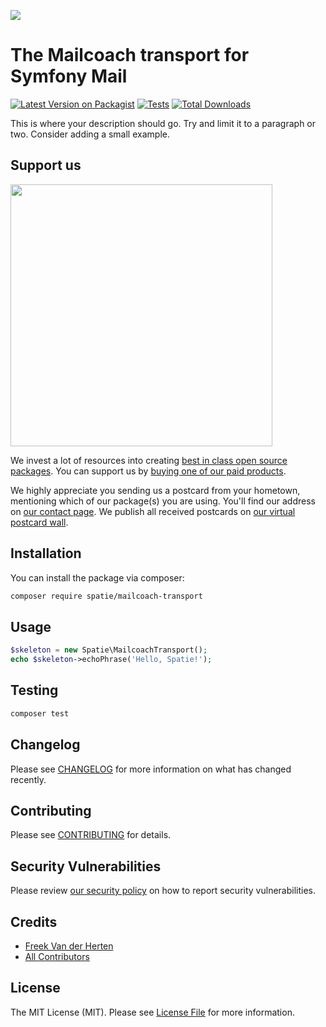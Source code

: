 
[<img src="https://github-ads.s3.eu-central-1.amazonaws.com/support-ukraine.svg?t=1" />](https://supportukrainenow.org)

# The Mailcoach transport for Symfony Mail

[![Latest Version on Packagist](https://img.shields.io/packagist/v/spatie/mailcoach-transport.svg?style=flat-square)](https://packagist.org/packages/spatie/mailcoach-transport)
[![Tests](https://github.com/spatie/mailcoach-transport/actions/workflows/run-tests.yml/badge.svg?branch=main)](https://github.com/spatie/mailcoach-transport/actions/workflows/run-tests.yml)
[![Total Downloads](https://img.shields.io/packagist/dt/spatie/mailcoach-transport.svg?style=flat-square)](https://packagist.org/packages/spatie/mailcoach-transport)

This is where your description should go. Try and limit it to a paragraph or two. Consider adding a small example.

## Support us

[<img src="https://github-ads.s3.eu-central-1.amazonaws.com/mailcoach-transport.jpg?t=1" width="419px" />](https://spatie.be/github-ad-click/mailcoach-transport)

We invest a lot of resources into creating [best in class open source packages](https://spatie.be/open-source). You can support us by [buying one of our paid products](https://spatie.be/open-source/support-us).

We highly appreciate you sending us a postcard from your hometown, mentioning which of our package(s) you are using. You'll find our address on [our contact page](https://spatie.be/about-us). We publish all received postcards on [our virtual postcard wall](https://spatie.be/open-source/postcards).

## Installation

You can install the package via composer:

```bash
composer require spatie/mailcoach-transport
```

## Usage

```php
$skeleton = new Spatie\MailcoachTransport();
echo $skeleton->echoPhrase('Hello, Spatie!');
```

## Testing

```bash
composer test
```

## Changelog

Please see [CHANGELOG](CHANGELOG.md) for more information on what has changed recently.

## Contributing

Please see [CONTRIBUTING](https://github.com/spatie/.github/blob/main/CONTRIBUTING.md) for details.

## Security Vulnerabilities

Please review [our security policy](../../security/policy) on how to report security vulnerabilities.

## Credits

- [Freek Van der Herten](https://github.com/freekmurze)
- [All Contributors](../../contributors)

## License

The MIT License (MIT). Please see [License File](LICENSE.md) for more information.

